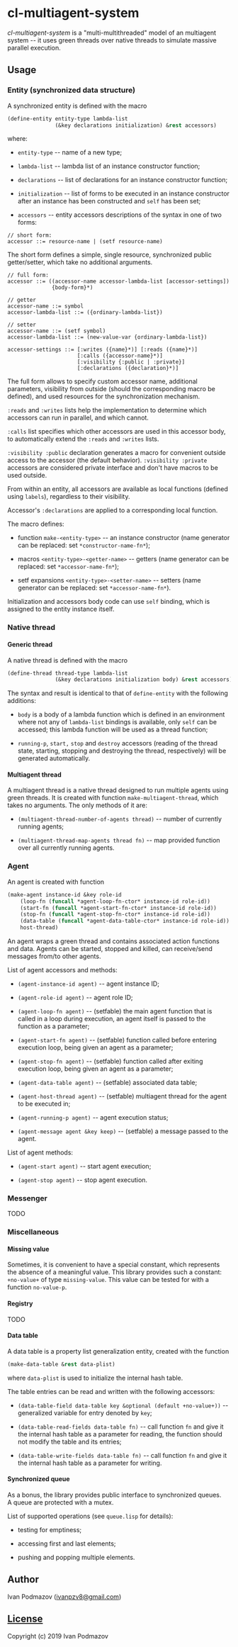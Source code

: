 # cl-multiagent-system

*cl-multiagent-system* is a "multi-multithreaded" model of an multiagent 
system -- it uses green threads over native threads to simulate massive
parallel execution.

## Usage                                                           

### Entity (synchronized data structure)

A synchronized entity is defined with the macro         

```lisp                                                            
(define-entity entity-type lambda-list
               (&key declarations initialization) &rest accessors)
```                                                                

where:

* `entity-type` -- name of a new type;

* `lambda-list` -- lambda list of an instance constructor function;

* `declarations` -- list of declarations for an instance constructor function;

* `initialization` -- list of forms to be executed in an instance constructor 
after an instance has been constructed and `self` has been set;

* `accessors` -- entity accessors descriptions of the syntax 
in one of two forms:

```
// short form:
accessor ::= resource-name | (setf resource-name)
```

The short form defines a simple, single resource, 
synchronized public getter/setter, which take no additional arguments.

```
// full form:
accessor ::= ((accessor-name accessor-lambda-list [accessor-settings]) 
              {body-form}*)

// getter
accessor-name ::= symbol
accessor-lambda-list ::= ({ordinary-lambda-list})

// setter
accessor-name ::= (setf symbol)
accessor-lambda-list ::= (new-value-var {ordinary-lambda-list})

accessor-settings ::= [:writes ({name}*)] [:reads ({name}*)] 
                      [:calls ({accessor-name}*)]
                      [:visibility {:public | :private}]
                      [:declarations ({declaration}*)]
```

The full form allows to specify custom accessor name, additional parameters,
visibility from outside (should the corresponding macro be defined), and
used resources for the synchronization mechanism.

`:reads` and `:writes` lists help the implementation to determine which
accessors can run in parallel, and which cannot.

`:calls` list specifies which other accessors are used in this accessor body, 
to automatically extend the `:reads` and `:writes` lists.

`:visibility :public` declaration generates a macro for convenient
outside access to the accessor (the default behavior). 
`:visibility :private` accessors are considered private interface and don't
have macros to be used outside.

From within an entity, all accessors are available as local functions 
(defined using `labels`), regardless to their visibility.

Accessor's `:declarations` are applied to a corresponding local function.

The macro defines:

* function `make-<entity-type>` -- an instance constructor 
(name generator can be replaced: set `*constructor-name-fn*`);

* macros `<entity-type>-<getter-name>` -- getters 
(name generator can be replaced: set `*accessor-name-fn*`);

* setf expansions `<entity-type>-<setter-name>` -- setters 
(name generator can be replaced: set `*accessor-name-fn*`).

Initialization and accessors body code can use `self` binding, which is
assigned to the entity instance itself.

### Native thread

#### Generic thread

A native thread is defined with the macro         

```lisp                                                            
(define-thread thread-type lambda-list
               (&key declarations initialization body) &rest accessors)
```                                                                

The syntax and result is identical to that of `define-entity` with the
following additions:

* `body` is a body of a lambda function which is defined in an environment
where not any of `lambda-list` bindings is available, only `self` can be
accessed; this lambda function will be used as a thread function;

* `running-p`, `start,` `stop` and `destroy` accessors 
(reading of the thread state, starting, stopping and destroying the thread, 
respectively) will be generated automatically.

#### Multiagent thread

A multiagent thread is a native thread designed to run multiple agents
using green threads. It is created with function `make-multiagent-thread`,
which takes no arguments. The only methods of it are:

* `(multiagent-thread-number-of-agents thread)` -- number of currently running
agents;

* `(multiagent-thread-map-agents thread fn)` -- map provided function over
all currently running agents.

### Agent

An agent is created with function

```lisp
(make-agent instance-id &key role-id 
    (loop-fn (funcall *agent-loop-fn-ctor* instance-id role-id)) 
    (start-fn (funcall *agent-start-fn-ctor* instance-id role-id)) 
    (stop-fn (funcall *agent-stop-fn-ctor* instance-id role-id))
    (data-table (funcall *agent-data-table-ctor* instance-id role-id))
    host-thread)
```

An agent wraps a green thread and contains associated action functions 
and data.  Agents can be started, stopped and killed, can receive/send messages
from/to other agents.

List of agent accessors and methods:

* `(agent-instance-id agent)` -- agent instance ID;

* `(agent-role-id agent)` -- agent role ID;

* `(agent-loop-fn agent)` -- (setfable) the main agent function that is called 
in a loop during execution, an agent itself is passed to the function as
a parameter;

* `(agent-start-fn agent)` -- (setfable) function called before entering
execution loop, being given an agent as a parameter;

* `(agent-stop-fn agent)` -- (setfable) function called after exiting
execution loop, being given an agent as a parameter;

* `(agent-data-table agent)` -- (setfable) associated data table;

* `(agent-host-thread agent)` -- (setfable) multiagent thread for the agent
to be executed in;

* `(agent-running-p agent)` -- agent execution status;

* `(agent-message agent &key keep)` -- (setfable) a message passed to the
agent.

List of agent methods:

* `(agent-start agent)` -- start agent execution;

* `(agent-stop agent)` -- stop agent execution.

### Messenger

TODO

### Miscellaneous

#### Missing value

Sometimes, it is convenient to have a special constant, which
represents the absence of a meaningful value. This library provides such
a constant: `+no-value+` of type `missing-value`. This value can be tested
for with a function `no-value-p`.

#### Registry

TODO

#### Data table

A data table is a property list generalization entity, 
created with the function

```lisp
(make-data-table &rest data-plist)
```

where `data-plist` is used to initialize the internal hash table.

The table entries can be read and written with the following accessors:

* `(data-table-field data-table key &optional (default +no-value+))` -- 
generalized variable for entry denoted by `key`;

* `(data-table-read-fields data-table fn)` -- call function `fn` and give it
the internal hash table as a parameter for reading, the function should not 
modify the table and its entries;

* `(data-table-write-fields data-table fn)` -- call function `fn` and give it
the internal hash table as a parameter for writing.

#### Synchronized queue

As a bonus, the library provides public interface to synchronized queues.  
A queue are protected with a mutex. 

List of supported operations (see `queue.lisp` for details):

* testing for emptiness;

* accessing first and last elements;

* pushing and popping multiple elements.

## Author                                                          

Ivan Podmazov (ivanpzv8@gmail.com)                                 

## [License](LICENSE)                                              

Copyright (c) 2019 Ivan Podmazov                                   


